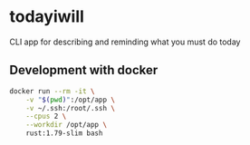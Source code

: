 # todayiwill

CLI app for describing and reminding what you must do today

## Development with docker

```bash
docker run --rm -it \
    -v "$(pwd)":/opt/app \
    -v ~/.ssh:/root/.ssh \
    --cpus 2 \
    --workdir /opt/app \
    rust:1.79-slim bash
```
